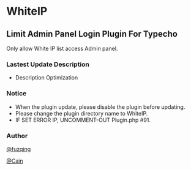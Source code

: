 # WhiteIP

## Limit Admin Panel Login Plugin For Typecho

Only allow White IP list access Admin panel.

### Lastest Update Description

* Description Optimization

### Notice

* When the plugin update, please disable the plugin before updating.
* Please change the plugin directory name to WhiteIP.
* IF SET ERROR IP, UNCOMMENT-OUT Plugin.php #91.

### Author

[@fuzqing](https://github.com/fuzqing)

[@Cain](https://github.com/Vndroid)